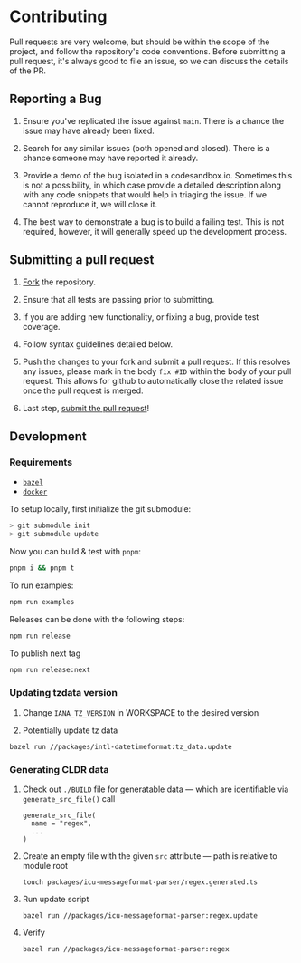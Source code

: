 # Contributing

Pull requests are very welcome, but should be within the scope of the project, and follow the repository's code conventions. Before submitting a pull request, it's always good to file an issue, so we can discuss the details of the PR.

## Reporting a Bug

1. Ensure you've replicated the issue against `main`. There is a chance the issue may have already been fixed.

2. Search for any similar issues (both opened and closed). There is a chance someone may have reported it already.

3. Provide a demo of the bug isolated in a codesandbox.io. Sometimes this is not a possibility, in which case provide a detailed description along with any code snippets that would help in triaging the issue. If we cannot reproduce it, we will close it.

4. The best way to demonstrate a bug is to build a failing test. This is not required, however, it will generally speed up the development process.

## Submitting a pull request

1. [Fork](https://github.com/formatjs/formatjs/fork/) the repository.

1. Ensure that all tests are passing prior to submitting.

1. If you are adding new functionality, or fixing a bug, provide test coverage.

1. Follow syntax guidelines detailed below.

1. Push the changes to your fork and submit a pull request. If this resolves any issues, please mark in the body `fix #ID` within the body of your pull request. This allows for github to automatically close the related issue once the pull request is merged.

1. Last step, [submit the pull request](https://github.com/formatjs/formatjs/compare/)!

## Development

### Requirements

- [`bazel`](https://bazel.build/)
- [`docker`](https://www.docker.com/)

To setup locally, first initialize the git submodule:

```sh
> git submodule init
> git submodule update
```

Now you can build & test with `pnpm`:

```sh
pnpm i && pnpm t
```

To run examples:

```sh
npm run examples
```

Releases can be done with the following steps:

```sh
npm run release
```

To publish next tag

```sh
npm run release:next
```

### Updating tzdata version

1. Change `IANA_TZ_VERSION` in WORKSPACE to the desired version

1. Potentially update tz data

```
bazel run //packages/intl-datetimeformat:tz_data.update
```

### Generating CLDR data

1. Check out `./BUILD` file for generatable data — which are identifiable via `generate_src_file()` call
   ```BUILD
   generate_src_file(
     name = "regex",
     ...
   )
   ```
2. Create an empty file with the given `src` attribute — path is relative to module root
   ```shell
   touch packages/icu-messageformat-parser/regex.generated.ts
   ```
3. Run update script
   ```shell
   bazel run //packages/icu-messageformat-parser:regex.update
   ```
4. Verify
   ```shell
   bazel run //packages/icu-messageformat-parser:regex
   ```
